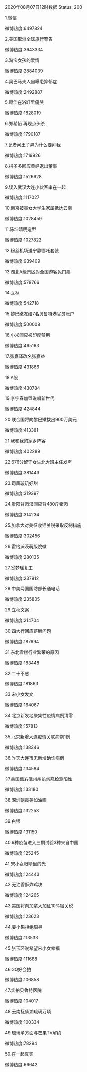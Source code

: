 2020年08月07日12时数据
Status: 200

1.微信

微博热度:6497824

2.美国取消全球旅行警告

微博热度:3643334

3.淘宝女孩的爱情

微博热度:2884039

4.奥巴马夫人自曝患抑郁症

微博热度:2492887

5.顾佳在浴缸里痛哭

微博热度:1828019

6.郑希怡 再现点头杀

微博热度:1790187

7.记者问王子异为什么要拜我

微博热度:1719926

8.拼多多回应黄峥退出董事

微博热度:1526628

9.误入武汉大连小伙客串在一起

微博热度:1117027

10.南京被害女大学生家属抵达云南

微博热度:1028459

11.陈坤晴明造型

微博热度:1027822

12.粉丝机场送宁静哪吒套装

微博热度:939409

13.湖北A级景区对全国游客免门票

微博热度:578766

14.立秋

微博热度:542718

15.黎巴嫩冻结7名贝鲁特港官员账户

微博热度:500008

16.小米回应被印度禁用

微博热度:465163

17.张嘉译改名张嘉益

微博热度:431866

18.A股

微博热度:430784

19.李宇春加盟说唱新世代

微博热度:424844

20.联合国将向黎巴嫩拨出900万美元

微博热度:413381

21.我和我的家乡阵容

微博热度:402289

22.676分留守女生北大班主任发声

微博热度:381443

23.司凤璇玑好甜

微博热度:319397

24.贵阳背肉汉回应背480斤猪肉

微博热度:314234

25.加拿大对美征收铝关税采取反制措施

微博热度:302456

26.霍格沃茨萌版院徽

微博热度:280135

27.奚梦瑶复工

微博热度:237912

28.中美两国国防部长通电话

微博热度:235805

29.立秋文案

微博热度:214704

30.四大行回应薪酬问题

微博热度:187694

31.东北雪糕行业繁荣的原因

微博热度:183448

32.二十不惑

微博热度:181863

33.宋小女发文

微博热度:164067

34.北京新发地聚集性疫情病例清零

微博热度:157813

35.北京新增大连疫情关联病例1例

微博热度:138346

36.昨天大连市无新增确诊病例

微博热度:134584

37.美国俄亥俄州州长新冠检测阳性

微博热度:133180

38.深圳朝霞美如油画

微博热度:132253

39.白银

微博热度:131150

40.6种疫苗进入三期试验3种来自中国

微博热度:125245

41.宋小女眼睛里的光

微博热度:124443

42.无油香酥炸鸡块

微博热度:124265

43.美国将向加拿大加征10%铝关税

微博热度:123623

44.姜小果拒绝周寻

微博热度:113533

45.张玉环说希望宋小女幸福

微博热度:111688

46.GQ好会拍

微博热度:106858

47.实拍贝鲁特医院

微博热度:104017

48.云南抚仙湖琉璃万顷

微博热度:100334

49.琉璃单方面与芒果TV解约

微博热度:78294

50.在一起真实

微博热度:66642

